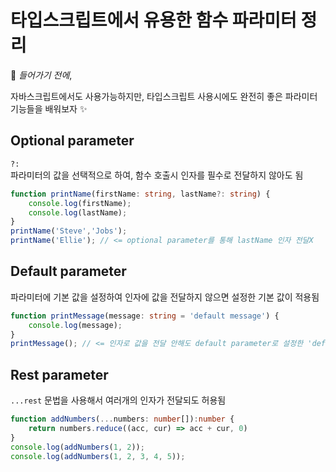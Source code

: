 # 타입스크립트에서 유용한 함수 파라미터 정리

📌 *들어가기 전에*,

자바스크립트에서도 사용가능하지만, 타입스크립트 사용시에도 완전히 좋은 파라미터 기능들을 배워보자 ✨

## Optional parameter
`?:`
<br>파라미터의 값을 선택적으로 하여, 함수 호출시 인자를 필수로 전달하지 않아도 됨
```ts
function printName(firstName: string, lastName?: string) {
    console.log(firstName);
    console.log(lastName);
}
printName('Steve','Jobs');
printName('Ellie'); // <= optional parameter를 통해 lastName 인자 전달X
```

## Default parameter
파라미터에 기본 값을 설정하여 인자에 값을 전달하지 않으면 설정한 기본 값이 적용됨
```ts
function printMessage(message: string = 'default message') {
    console.log(message);
}
printMessage(); // <= 인자로 값을 전달 안해도 default parameter로 설정한 'default message'가 콘솔에 찍힘
```

## Rest parameter
`...rest` 문법을 사용해서 여러개의 인자가 전달되도 허용됨
```ts
function addNumbers(...numbers: number[]):number {
    return numbers.reduce((acc, cur) => acc + cur, 0)
}
console.log(addNumbers(1, 2));
console.log(addNumbers(1, 2, 3, 4, 5));
```